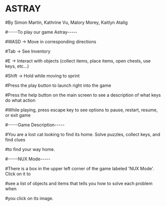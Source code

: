 # ASTRAY

#By Simon Martin, Kathrine Vu, Malory Morey, Kaitlyn Atalig

#-----To play our game Astray-----

#WASD -> Move in corresponding directions

#Tab -> See Inventory

#E -> Interact with objects (collect items, place items, open chests, use keys, etc...)

#Shift -> Hold while moving to sprint

#Press the play button to launch right into the game

#Press the help button on the main screen to see a description of what keys do what action

#While playing, press escape key to see options to pause, restart, resume, or exit game

#-----Game Description-----

#You are a lost cat looking to find its home. Solve puzzles, collect keys, and find clues 

#to find your way home.

#-----NUX Mode-----

#There is a box in the upper left corner of the game labeled 'NUX Mode'. Click on it to 
      
#see a list of objects and items that tells you how to solve each problem when 
     
#you click on its image.



